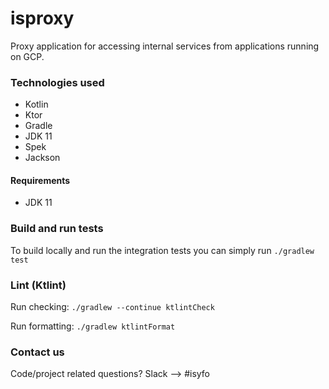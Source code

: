 # isproxy

Proxy application for accessing internal services from applications running on GCP.

### Technologies used

* Kotlin
* Ktor
* Gradle
* JDK 11
* Spek
* Jackson

#### Requirements

* JDK 11

### Build and run tests

To build locally and run the integration tests you can simply run `./gradlew test`

### Lint (Ktlint)

Run checking: `./gradlew --continue ktlintCheck`

Run formatting: `./gradlew ktlintFormat`

### Contact us

Code/project related questions? Slack --> #isyfo